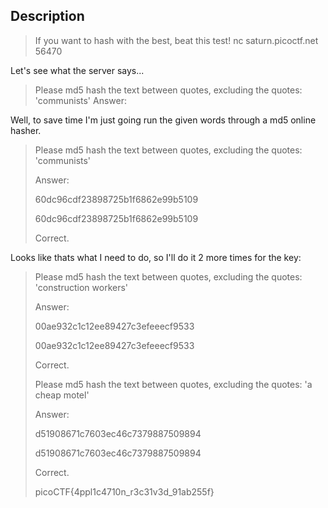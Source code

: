 ## Description

>If you want to hash with the best, beat this test! 
>nc saturn.picoctf.net 56470

Let's see what the server says...

>Please md5 hash the text between quotes, excluding the quotes: 'communists'
>Answer:

Well, to save time I'm just going run the given words through a md5 online hasher.

>Please md5 hash the text between quotes, excluding the quotes: 'communists'
>
>Answer: 
>
>60dc96cdf23898725b1f6862e99b5109
>
>60dc96cdf23898725b1f6862e99b5109
>
>Correct.

Looks like thats what I need to do, so I'll do it 2 more times for the key:

>Please md5 hash the text between quotes, excluding the quotes: 'construction workers'
>
>Answer: 
>
>00ae932c1c12ee89427c3efeeecf9533
>
>00ae932c1c12ee89427c3efeeecf9533
>
>Correct.
>
>Please md5 hash the text between quotes, excluding the quotes: 'a cheap motel'
>
>Answer: 
>
>d51908671c7603ec46c7379887509894
>
>d51908671c7603ec46c7379887509894
>
>Correct.
>
>picoCTF{4ppl1c4710n_r3c31v3d_91ab255f}
>
